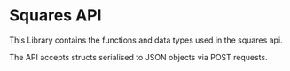 # Squares API

This Library contains the functions and data types used in the squares api.

The API accepts structs serialised to JSON objects via POST requests. 
